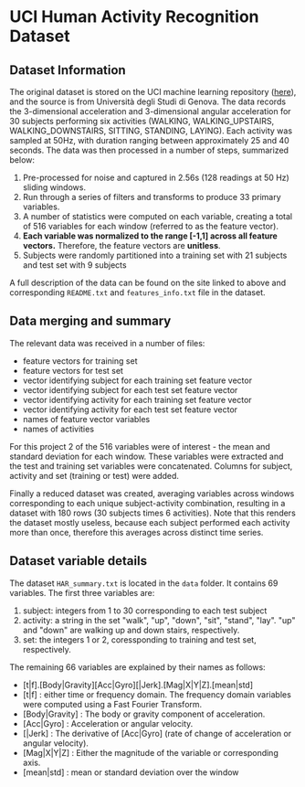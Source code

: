 # UCI Human Activity Recognition Dataset

## Dataset Information

The original dataset is stored on the UCI machine learning repository ([here]), and the source is from Universit&#224; degli Studi di Genova. The data records the 3-dimensional acceleration and 3-dimensional angular acceleration for 30 subjects performing six activities (WALKING, WALKING\_UPSTAIRS, WALKING\_DOWNSTAIRS, SITTING, STANDING, LAYING). Each activity was sampled at 50Hz, with duration ranging between approximately 25 and 40 seconds. The data was then processed in a number of steps, summarized below:

1. Pre-processed for noise and captured in 2.56s (128 readings at 50 Hz) sliding windows.
2. Run through a series of filters and transforms to produce 33 primary variables.
3. A number of statistics were computed on each variable, creating a total of 516 variables for each window (referred to as the feature vector). 
4. **Each variable was normalized to the range [-1,1] across all feature vectors.** Therefore, the feature vectors are **unitless**.
5. Subjects were randomly partitioned into a training set with 21 subjects and test set with 9 subjects

A full description of the data can be found on the site linked to above and corresponding `README.txt` and `features_info.txt` file in the dataset.

## Data merging and summary

The relevant data was received in a number of files:
* feature vectors for training set
* feature vectors for test set
* vector identifying subject for each training set feature vector
* vector identifying subject for each test set feature vector
* vector identifying activity for each training set feature vector
* vector identifying activity for each test set feature vector
* names of feature vector variables
* names of activities

For this project 2 of the 516 variables were of interest - the mean and standard deviation for each window. These variables were extracted and the test and training set variables were concatenated. Columns for subject, activity and set (training or test) were added.

Finally a reduced dataset was created, averaging variables across windows corresponding to each unique subject-activity combination, resulting in a dataset with 180 rows (30 subjects times 6 activities). Note that this renders the dataset mostly useless, because each subject performed each activity more than once, therefore this averages across distinct time series.

## Dataset variable details

The dataset `HAR_summary.txt` is located in the `data` folder. It contains 69 variables. The first three variables are:

1. subject: integers from 1 to 30 corresponding to each test subject
2. activity: a string in the set "walk", "up", "down", "sit", "stand", "lay". "up" and "down" are walking up and down stairs, respectively.
3. set: the integers 1 or 2, coressponding to training and test set, respectively.

The remaining 66 variables are explained by their names as follows:
+ [t|f].[Body|Gravity][Acc|Gyro][|Jerk].[Mag|X|Y|Z].[mean|std]
+ [t|f] : either time or frequency domain. The frequency domain variables were computed using a Fast Fourier Transform.
+ [Body|Gravity] : The body or gravity component of acceleration.
+ [Acc|Gyro] : Acceleration or angular velocity.
+ [|Jerk] : The derivative of [Acc|Gyro] \(rate of change of acceleration or angular velocity\).
+ [Mag|X|Y|Z] : Either the magnitude of the variable or corresponding axis.
+ [mean|std] : mean or standard deviation over the window


[here]: http://archive.ics.uci.edu/ml/datasets/Human+Activity+Recognition+Using+Smartphones
[//]: # (December 18, 2014)

